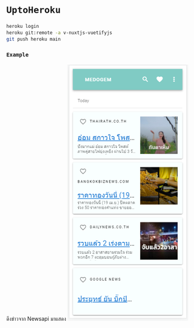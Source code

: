 # `UptoHeroku`
```bash
heroku login
heroku git:remote -a v-nuxtjs-vuetifyjs
git push heroku main
```

### `Example`
ดึงข่าวจาก Newsapi มาแสดง
![Ex page](https://github.com/nopparat231/nuxt-portfolio/blob/main/img/Capture1.PNG)
